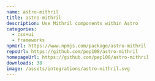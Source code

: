 ```yaml
---
name: astro-mithril
title: astro-mithril
description: Use Mithril components within Astro
categories:
  - css+ui
  - frameworks
npmUrl: https://www.npmjs.com/package/astro-mithril
repoUrl: https://github.com/pep108/astro-mithril
homepageUrl: https://github.com/pep108/astro-mithril
downloads: 38
image: /assets/integrations/astro-mithril.svg
---
```


